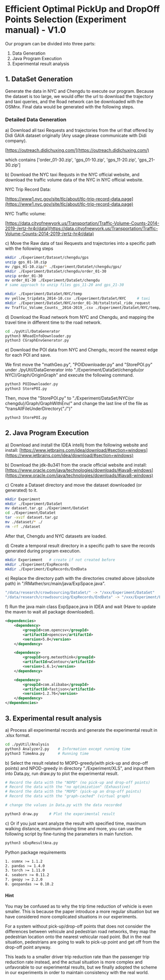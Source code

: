 # Efficient Optimal PickUp and DropOff Points Selection (Experiment manual) - V1.0

Our program can be divided into three parts: 
1. Data Generation
2. Java Program Execution
3. Experimental result analysis

## 1. DataSet Generation
Generate the data in NYC and Chengdu to execute our program. Because the dataset is too large, we would offer the url to download the trajectory and taxi queries, and the Road network can be downloaded with the OSMnx. Final data would be generated with the following steps.

### Detailed Data Generation

a) Download all taxi Requests and trajectories from the url that offered by Didi GAIA dataset originally (Any usage please communicate with Didi company).

[https://outreach.didichuxing.com/](https://outreach.didichuxing.com/)

which contains ['order_01-30.zip', 'gps_01-10.zip', 'gps_11-20.zip', 'gps_21-30.zip']

b) Download the NYC taxi Requsts in the NYC official website, and download the traffic volume data of the NYC in NYC official website.

NYC Trip Record Data: 

[https://www1.nyc.gov/site/tlc/about/tlc-trip-record-data.page](https://www1.nyc.gov/site/tlc/about/tlc-trip-record-data.page)

NYC Traffic volume: 

[https://data.cityofnewyork.us/Transportation/Traffic-Volume-Counts-2014-2019-/ertz-hr4r/data](https://data.cityofnewyork.us/Transportation/Traffic-Volume-Counts-2014-2019-/ertz-hr4r/data)


c) Move the Raw data of taxi Requests and trajectories into a specific path with the following steps

```bash
mkdir ./Experiment/Dataset/chengdu/gps
unzip gps_01-10.zip
mv /gps_01-10.zip/* ./Experiment/DataSet/chengdu/gps/
mkdir ./Experiment/DataSet/chengdu/order_01-30
unzip order_01-30
mv order_01-30 ./Experiment/DataSet/chengdu
# same approach to unzip files gps_11-20 and gps_21-30

mkdir ./Experiment/DataSet/NYC/temp
mv yellow_tripdata_2014-10.csv ./Experiment/DataSet/NYC     # taxi
mkdir ./Experiment/DataSet/NYC/order_01-30/totaltotal_ride_request
mv Traffic_Volume_Counts__2014-2019_.csv ./Experiment/DataSet/NYC/temp/ # traffic flow
```

d) Download the Road network from NYC and Chengdu, and mapping the travel time in different time to the road network.

```bash
cd ./pyUtil/DataGenerator
python3 NRoadInfoDownloader.py
python3 CGraphEnvGenerator.py
```

e) Download the POI data from NYC and Chengdu, record the nearest edge for each POI and save.

We first move the "mathGeo.py", "POIDownloader.py" and "StorePOI.py" under ./pyUtil/DataGenerator into "./Experiment/DataSet/chengdu(or NYC)/Graph/OriginGraph" and execute the following command.

```bash
python3 POIDownloader.py
python3 StorePOI.py
```

Then, move the "StorePOI.py" to "./Experiment/DataSet/NYC(or chengdu)/Graph/GraphWithEnv/" and change the last line of the file as "transAllFileUnderDirectory("./")"

```bash
python3 StorePOI.py
```


## 2. Java Program Execution
a) Download and install the IDEA intellij from the following website and install: [https://www.jetbrains.com/idea/download/#section=windows](https://www.jetbrains.com/idea/download/#section=windows)

b) Download the jdk-8u341 from the oracle official website and install: [https://www.oracle.com/java/technologies/downloads/#java8-windows](https://www.oracle.com/java/technologies/downloads/#java8-windows)

c) Create a Dataset directory and move the dataset downloaded (or generated) to it.

```bash
mkdir Experiment
mkdir ./Experiment/DataSet
mv dataset.tar.gz ./Experiment/DataSet
cd ./Experiment/DataSet
tar -xvzf dataset.tar.gz 
mv ./dataset/* ./
rm -rf ./dataset  
```

After that, Chengdu and NYC datasets are loaded. 

d) Create a temporal result directory in a specific path to save the records generated during program execution.

```bash
mkdir Experiement   # create if not created before
mkdir ./Experiment/ExpRecords
mkdir ./Experiment/ExpRecords/EndData
```

e) Replace the directory path with the directories created above (absolute path) in "/RMather/src/main/java/ExpSpace.java".

```bash
"/data/research/crowdsourcing/DataSet/" -> "/xxx/Experiment/DataSet"
"/data/research/crowdsourcing/ExpRecords/EndData" -> "/xxx/Experiment/ExpRecords/EndData"
```

f) Run the java main class ExpSpace.java in IDEA and wait (Have to update the maven to wait all package downloaded).

```xml
<dependencies>
    <dependency>
        <groupId>com.opencsv</groupId>
        <artifactId>opencsv</artifactId>
        <version>5.0</version>
    </dependency>

    <dependency>
        <groupId>org.meteothink</groupId>
        <artifactId>wContour</artifactId>
        <version>1.6.1</version>
    </dependency>

    <dependency>
        <groupId>com.alibaba</groupId>
        <artifactId>fastjson</artifactId>
        <version>1.2.76</version>
    </dependency>
</dependencies>
```

## 3. Experimental result analysis

a) Process all experimental records and generate the experimental result in .xlsx format.

```bash
cd ./pyUtil/Analysis
python3 Analyzer2.py    # Information except running time
python3 TimeAna.py      # Running time
```

b) Select the result related to MOPD-greedy(with pick-up and drop-off points) and NPOD-greedy in directory "./Experiment/XLS", and input them into Data.py, run draw.py to plot the experimental result.

```bash
# Record the data with the "NOPD" (no pick-up and drop-off points)
# Record the data with the "no optimization" (Exhaustive)
# Record the data with the "MOPD" (pick-up an drop-off points)
# Record the data with the "graph-cached" (virtual graph)

# change the values in Data.py with the data recorded

python3 draw.py     # Plot the experimental result
```

c) Or if you just want analyze the result with specified time, maximum walking distance, maximum driving time and more, you can  use the following script by fine-tuning the parameters in main function.

```bash
python3 sExpResultAna.py
```

Python package requirements

```bash
1. osmnx >= 1.1.2
2. pandas >= 1.4.0
3. torch >= 1.11.0 
4. seaborn >= 0.11.2
7. geopy >= 2.2.0
8. geopandas >= 0.10.2
```

#### Hint
You may be confused as to why the trip time reduction of vehicle is even smaller. This is because the paper introduce a more regular situation but we have considered more complicated situations in our experiments.

For a system without pick-up/drop-off points that does not consider the differences between vehicule and pedestrian road networks, they map the pedestrian location onto the nearest vehicular road point. But in the real situation, pedestrians are going to walk to pick-up point and get off from the drop-off point anyway.

This leads to a smaller driver trip reduction rate than the passenger trip reduction rate instead, and the actual situation is more complex and unfavorable to our experimental results, but we finally adopted the scheme in our experiments in order to maintain consistency with the real world.
